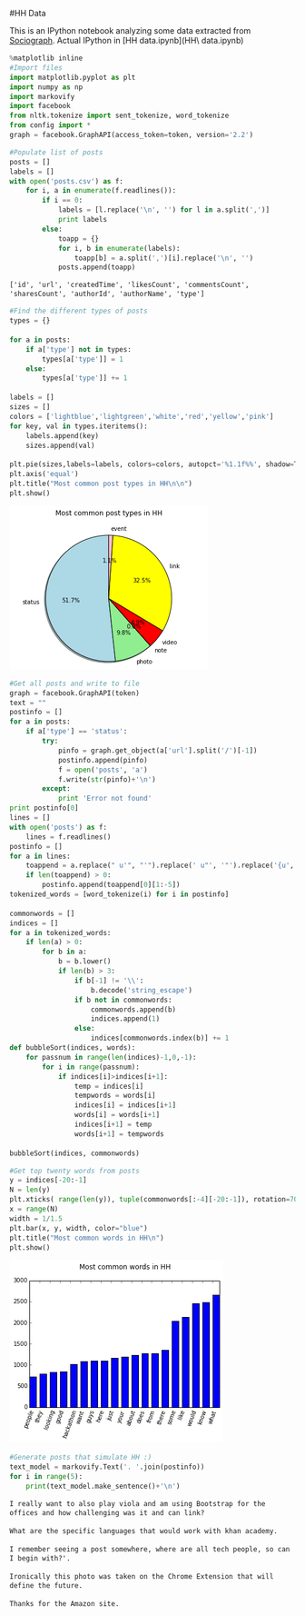 #HH Data

This is an IPython notebook analyzing some data extracted from [Sociograph](http://sociograph.io). Actual IPython in [HH data.ipynb](HH\ data.ipynb)

```python
%matplotlib inline
#Import files
import matplotlib.pyplot as plt
import numpy as np
import markovify
import facebook
from nltk.tokenize import sent_tokenize, word_tokenize
from config import *
graph = facebook.GraphAPI(access_token=token, version='2.2')
```


```python
#Populate list of posts
posts = []
labels = []
with open('posts.csv') as f:
    for i, a in enumerate(f.readlines()):
        if i == 0:
            labels = [l.replace('\n', '') for l in a.split(',')]
            print labels
        else:
            toapp = {}
            for i, b in enumerate(labels):
                toapp[b] = a.split(',')[i].replace('\n', '')
            posts.append(toapp)
```

    ['id', 'url', 'createdTime', 'likesCount', 'commentsCount', 'sharesCount', 'authorId', 'authorName', 'type']



```python
#Find the different types of posts
types = {}

for a in posts:
    if a['type'] not in types:
        types[a['type']] = 1
    else:
        types[a['type']] += 1

labels = []
sizes = []
colors = ['lightblue','lightgreen','white','red','yellow','pink']
for key, val in types.iteritems():
    labels.append(key)
    sizes.append(val)
    
plt.pie(sizes,labels=labels, colors=colors, autopct='%1.1f%%', shadow=True, startangle=90)
plt.axis('equal')
plt.title("Most common post types in HH\n\n")
plt.show()
```


![png](output_2_0.png)



```python
#Get all posts and write to file
graph = facebook.GraphAPI(token)
text = ""
postinfo = []
for a in posts:
    if a['type'] == 'status':
        try:
            pinfo = graph.get_object(a['url'].split('/')[-1])
            postinfo.append(pinfo)
            f = open('posts', 'a')
            f.write(str(pinfo)+'\n')
        except:
            print 'Error not found'
print postinfo[0]
lines = []
with open('posts') as f:
    lines = f.readlines()
postinfo = []
for a in lines:
    toappend = a.replace(" u'", "'").replace(' u"', '"').replace('{u', '{').split(':')[4:-1]
    if len(toappend) > 0:
        postinfo.append(toappend[0][1:-5])
tokenized_words = [word_tokenize(i) for i in postinfo]

commonwords = []
indices = []
for a in tokenized_words:
    if len(a) > 0:
        for b in a:
            b = b.lower()
            if len(b) > 3:
                if b[-1] != '\\':
                    b.decode('string_escape')
                if b not in commonwords:
                    commonwords.append(b)
                    indices.append(1)
                else:
                    indices[commonwords.index(b)] += 1
def bubbleSort(indices, words):
    for passnum in range(len(indices)-1,0,-1):
        for i in range(passnum):
            if indices[i]>indices[i+1]:
                temp = indices[i]
                tempwords = words[i]
                indices[i] = indices[i+1]
                words[i] = words[i+1]
                indices[i+1] = temp
                words[i+1] = tempwords
                
bubbleSort(indices, commonwords)
```


```python
#Get top twenty words from posts
y = indices[-20:-1]
N = len(y)
plt.xticks( range(len(y)), tuple(commonwords[:-4][-20:-1]), rotation=70 )
x = range(N)
width = 1/1.5
plt.bar(x, y, width, color="blue")
plt.title("Most common words in HH\n")
plt.show()

```


![png](output_4_0.png)



```python
#Generate posts that simulate HH :)
text_model = markovify.Text('. '.join(postinfo))
for i in range(5):
    print(text_model.make_sentence()+'\n')
```

    I really want to also play viola and am using Bootstrap for the offices and how challenging was it and can link?
    
    What are the specific languages that would work with khan academy.
    
    I remember seeing a post somewhere, where are all tech people, so can I begin with?'.
    
    Ironically this photo was taken on the Chrome Extension that will define the future.
    
    Thanks for the Amazon site.
    
